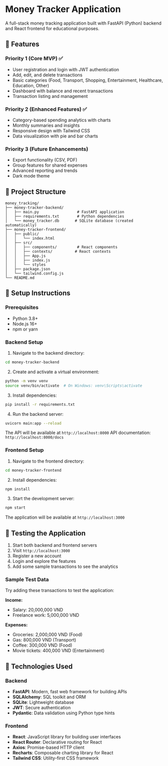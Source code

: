 # Money Tracker Application

A full-stack money tracking application built with FastAPI (Python) backend and React frontend for educational purposes.

## 🎯 Features

### Priority 1 (Core MVP) ✅
- User registration and login with JWT authentication
- Add, edit, and delete transactions
- Basic categories (Food, Transport, Shopping, Entertainment, Healthcare, Education, Other)
- Dashboard with balance and recent transactions
- Transaction listing and management

### Priority 2 (Enhanced Features) ✅
- Category-based spending analytics with charts
- Monthly summaries and insights
- Responsive design with Tailwind CSS
- Data visualization with pie and bar charts

### Priority 3 (Future Enhancements)
- Export functionality (CSV, PDF)
- Group features for shared expenses
- Advanced reporting and trends
- Dark mode theme

## 📁 Project Structure

```
money_tracking/
├── money-tracker-backend/
│   ├── main.py                 # FastAPI application
│   ├── requirements.txt        # Python dependencies
│   └── money_tracker.db       # SQLite database (created automatically)
├── money-tracker-frontend/
│   ├── public/
│   │   └── index.html
│   ├── src/
│   │   ├── components/         # React components
│   │   ├── contexts/          # React contexts
│   │   ├── App.js
│   │   ├── index.js
│   │   └── styles
│   ├── package.json
│   └── tailwind.config.js
└── README.md
```

## 🚀 Setup Instructions

### Prerequisites
- Python 3.8+
- Node.js 16+
- npm or yarn

### Backend Setup

1. Navigate to the backend directory:
```bash
cd money-tracker-backend
```

2. Create and activate a virtual environment:
```bash
python -m venv venv
source venv/bin/activate  # On Windows: venv\Scripts\activate
```

3. Install dependencies:
```bash
pip install -r requirements.txt
```

4. Run the backend server:
```bash
uvicorn main:app --reload
```

The API will be available at `http://localhost:8000`
API documentation: `http://localhost:8000/docs`

### Frontend Setup

1. Navigate to the frontend directory:
```bash
cd money-tracker-frontend
```

2. Install dependencies:
```bash
npm install
```

3. Start the development server:
```bash
npm start
```

The application will be available at `http://localhost:3000`

## 🧪 Testing the Application

1. Start both backend and frontend servers
2. Visit `http://localhost:3000`
3. Register a new account
4. Login and explore the features
5. Add some sample transactions to see the analytics

### Sample Test Data
Try adding these transactions to test the application:

**Income:**
- Salary: 20,000,000 VND
- Freelance work: 5,000,000 VND

**Expenses:**
- Groceries: 2,000,000 VND (Food)
- Gas: 800,000 VND (Transport)
- Coffee: 300,000 VND (Food)
- Movie tickets: 400,000 VND (Entertainment)

## 🔧 Technologies Used

### Backend
- **FastAPI**: Modern, fast web framework for building APIs
- **SQLAlchemy**: SQL toolkit and ORM
- **SQLite**: Lightweight database
- **JWT**: Secure authentication
- **Pydantic**: Data validation using Python type hints

### Frontend
- **React**: JavaScript library for building user interfaces
- **React Router**: Declarative routing for React
- **Axios**: Promise-based HTTP client
- **Recharts**: Composable charting library for React
- **Tailwind CSS**: Utility-first CSS framework

